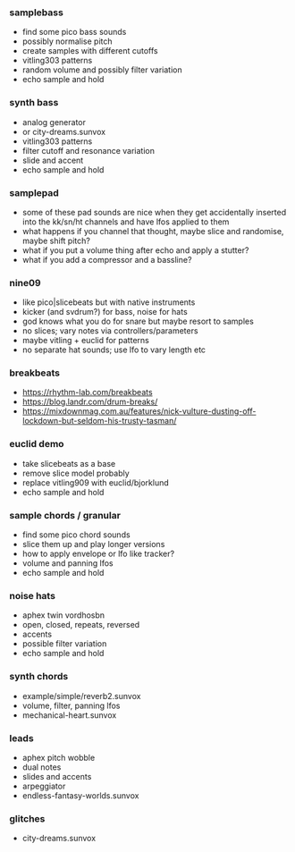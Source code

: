 ### samplebass 

- find some pico bass sounds
- possibly normalise pitch
- create samples with different cutoffs
- vitling303 patterns
- random volume and possibly filter variation
- echo sample and hold
  
### synth bass

- analog generator 
- or city-dreams.sunvox
- vitling303 patterns
- filter cutoff and resonance variation
- slide and accent
- echo sample and hold

### samplepad

- some of these pad sounds are nice when they get accidentally inserted into the kk/sn/ht channels and have lfos applied to them
- what happens if you channel that thought, maybe slice and randomise, maybe shift pitch?
- what if you put a volume thing after echo and apply a stutter?
- what if you add a compressor and a bassline?

### nine09

- like pico|slicebeats but with native instruments
- kicker (and svdrum?)  for bass, noise for hats
- god knows what you do for snare but maybe resort to samples
- no slices; vary notes via controllers/parameters
- maybe vitling + euclid for patterns
- no separate hat sounds; use lfo to vary length etc

### breakbeats

- https://rhythm-lab.com/breakbeats
- https://blog.landr.com/drum-breaks/
- https://mixdownmag.com.au/features/nick-vulture-dusting-off-lockdown-but-seldom-his-trusty-tasman/
  
### euclid demo 

- take slicebeats as a base
- remove slice model probably
- replace vitling909 with euclid/bjorklund
- echo sample and hold

### sample chords / granular

- find some pico chord sounds
- slice them up and play longer versions
- how to apply envelope or lfo like tracker?
- volume and panning lfos
- echo sample and hold
  
### noise hats
  
- aphex twin vordhosbn
- open, closed, repeats, reversed
- accents
- possible filter variation
- echo sample and hold
  
### synth chords

- example/simple/reverb2.sunvox
- volume, filter, panning lfos
- mechanical-heart.sunvox

### leads
  
- aphex pitch wobble
- dual notes
- slides and accents
- arpeggiator
- endless-fantasy-worlds.sunvox

### glitches

- city-dreams.sunvox

